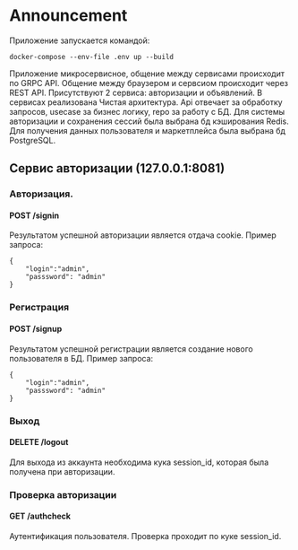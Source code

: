 # Announcement

Приложение запускается командой:
```
docker-compose --env-file .env up --build
```

Приложение микросервисное, общение между сервисами происходит по GRPC API. Общение между браузером и сервсиом происходит через REST API. Присутствуют 2 сервиса: авторизации и объявлений. В сервисах реализована Чистая архитектура. Api отвечает за обработку запросов, usecase за бизнес логику, repo за работу с БД.
Для системы авторизации и сохранения сессий была выбрана бд кэширования Redis. Для получения данных пользователя и маркетплейса была выбрана бд PostgreSQL.

## Сервис авторизации (127.0.0.1:8081)
### Авторизация.
#### POST /signin
Результатом успешной авторизации является отдача cookie. Пример запроса:
```
{
    "login":"admin",
    "passsword": "admin"
}
```
### Регистрация
#### POST /signup
Результатом успешной регистрации является создание нового пользователя в БД. Пример запроса:
```
{
    "login":"admin",
    "passsword": "admin"
}
```

### Выход
#### DELETE /logout
Для выхода из аккаунта необходима кука session_id, которая была получена при авторизации.

### Проверка авторизации
#### GET /authcheck
Аутентификация пользователя. Проверка проходит по куке session_id.

